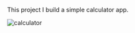 This project I build a simple calculator app.

![calculator](https://user-images.githubusercontent.com/46901446/164949994-3142f579-d21e-4b67-a5c5-5d2ee60cbc50.png)
